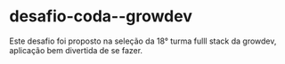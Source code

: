 # desafio-coda--growdev
Este desafio foi proposto na seleção da 18° turma fulll stack da growdev, aplicação bem divertida de se fazer.
